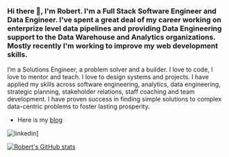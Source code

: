 ### Hi there 👋, I'm Robert. I'm a Full Stack Software Engineer and Data Engineer. I've spent a great deal of my career working on enterprize level data pipelines and providing Data Engineering support to the Data Warehouse and Analytics organizations. Mostly recently I'm working to improve my web development skills. 

I’m a Solutions Engineer, a problem solver and a builder. I love to code, I love to mentor and teach. I love to design systems and
projects. I have applied my skills across software engineering, analytics, data engineering, strategic planning, stakeholder
relations, staff coaching and team development. I have proven success in finding simple solutions to complex data-centric
problems to foster lasting prosperity.

- Here is my [blog](https://robertdavidwest.com) 

![linkedin](https://img.shields.io/badge/Linkedin-0e76a8?style=for-the-badge&logo=Linkedin&logoColor=white)]

[![Robert's GitHub stats](https://github-readme-stats.vercel.app/api?username=robertdavidwest)](https://github.com/anuraghazra/github-readme-stats)

<!--
**robertdavidwest/robertdavidwest** is a ✨ _special_ ✨ repository because its `README.md` (this file) appears on your GitHub profile.

Here are some ideas to get you started:

- 🔭 I’m currently working on ...
- 🌱 I’m currently learning ...
- 👯 I’m looking to collaborate on ...
- 🤔 I’m looking for help with ...
- 💬 Ask me about ...
- 📫 How to reach me: ...
- 😄 Pronouns: ...
- ⚡ Fun fact: ...
-->
